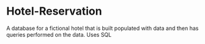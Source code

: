 # Hotel-Reservation
A database for a fictional hotel that is built populated with data and then has queries performed on the data. Uses SQL
